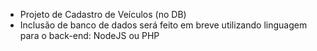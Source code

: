 * Projeto de Cadastro de Veículos (no DB)
* Inclusão de banco de dados será feito em breve utilizando linguagem para o back-end: NodeJS ou PHP
